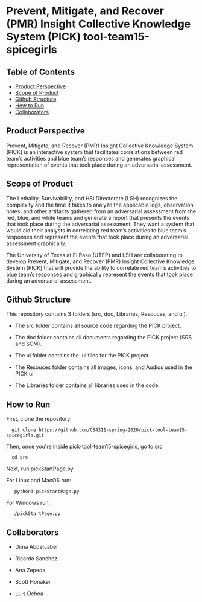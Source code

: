 # Prevent, Mitigate, and Recover (PMR) Insight Collective Knowledge System (PICK) tool-team15-spicegirls

## Table of Contents  
* [Product Perspective](#product-perspective)  
* [Scope of Product](#scope-of-product)  
* [Github Structure](#github-structure)
* [How to Run](#how-to-run)
* [Collaborators](#collaborators) 
  
<Product Perspective="product-perspective"/>

## Product Perspective

Prevent, Mitigate, and Recover (PMR) Insight Collective Knowledge System (PICK) is an interactive system that facilitates correlations between red team’s activities and blue team’s responses and generates graphical representation of events that took place during an adversarial assessment.  

<Scope of Product="scope-of-product"/>

## Scope of Product

The Lethality, Survivability, and HSI Directorate (LSH) recognizes the complexity and the time it takes to analyze the applicable logs, observation notes, and other artifacts gathered from an adversarial assessment from the red, blue, and white teams and generate a report that presents the events that took place during the adversarial assessment.  They want a system that would aid their analysts in correlating red team’s activities to blue team’s responses and represent the events that took place during an adversarial assessment graphically.  

The University of Texas at El Paso (UTEP) and LSH are collaborating to develop Prevent, Mitigate, and Recover (PMR) Insight Collective Knowledge System (PICK) that will provide the ability to correlate red team’s activities to blue team’s responses and graphically represent the events that took place during an adversarial assessment. 

<Github Structure="github-structure"/>

## Github Structure

This repository contains 3 folders (src, doc, Libraries, Resouces, and ui). 

  * The src folder contains all source code regarding the PICK project.
  
  * The doc folder contains all documents regarding the PICK project (SRS and SCM).
  
  * The ui folder contains the .ui files for the PICK project.
  
  * The Resouces folder contains all images, icons, and Audios used in the PICK ui
  
  * The Libraries folder contains all libraries used in the code.

<How to Run="how-to-run"/>
  
## How to Run

First, clone the repository:
    
      git clone https://github.com/CS4311-spring-2020/pick-tool-team15-spicegirls.git
      
Then, once you're inside pick-tool-team15-spicegirls, go to src

      cd src
      
Next, run pickStartPage.py

  For Linux and MacOS run:
      
       python3 pickStartPage.py
       
  For Windows run:
  
      ./pickStartPage.py


## Collaborators

  * Dima AbdelJaber

  * Ricardo Sanchez

  * Ana Zepeda

  * Scott Honaker

  * Luis Ochoa
